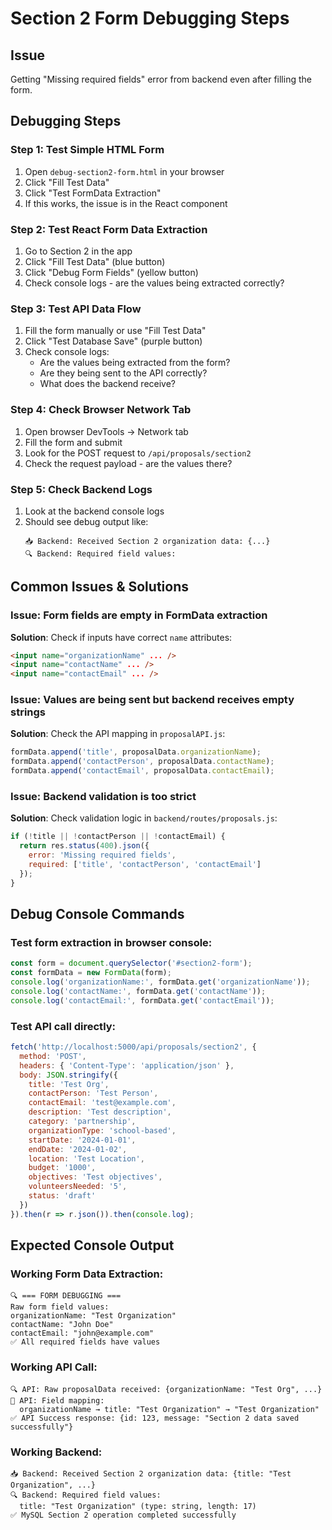 # Section 2 Form Debugging Steps

## Issue
Getting "Missing required fields" error from backend even after filling the form.

## Debugging Steps

### Step 1: Test Simple HTML Form
1. Open `debug-section2-form.html` in your browser
2. Click "Fill Test Data"
3. Click "Test FormData Extraction" 
4. If this works, the issue is in the React component

### Step 2: Test React Form Data Extraction
1. Go to Section 2 in the app
2. Click "Fill Test Data" (blue button)
3. Click "Debug Form Fields" (yellow button)
4. Check console logs - are the values being extracted correctly?

### Step 3: Test API Data Flow
1. Fill the form manually or use "Fill Test Data"
2. Click "Test Database Save" (purple button)
3. Check console logs:
   - Are the values being extracted from the form?
   - Are they being sent to the API correctly?
   - What does the backend receive?

### Step 4: Check Browser Network Tab
1. Open browser DevTools → Network tab
2. Fill the form and submit
3. Look for the POST request to `/api/proposals/section2`
4. Check the request payload - are the values there?

### Step 5: Check Backend Logs
1. Look at the backend console logs
2. Should see debug output like:
   ```
   📥 Backend: Received Section 2 organization data: {...}
   🔍 Backend: Required field values:
   ```

## Common Issues & Solutions

### Issue: Form fields are empty in FormData extraction
**Solution**: Check if inputs have correct `name` attributes:
```html
<input name="organizationName" ... />
<input name="contactName" ... />
<input name="contactEmail" ... />
```

### Issue: Values are being sent but backend receives empty strings
**Solution**: Check the API mapping in `proposalAPI.js`:
```javascript
formData.append('title', proposalData.organizationName);
formData.append('contactPerson', proposalData.contactName);
formData.append('contactEmail', proposalData.contactEmail);
```

### Issue: Backend validation is too strict
**Solution**: Check validation logic in `backend/routes/proposals.js`:
```javascript
if (!title || !contactPerson || !contactEmail) {
  return res.status(400).json({
    error: 'Missing required fields',
    required: ['title', 'contactPerson', 'contactEmail']
  });
}
```

## Debug Console Commands

### Test form extraction in browser console:
```javascript
const form = document.querySelector('#section2-form');
const formData = new FormData(form);
console.log('organizationName:', formData.get('organizationName'));
console.log('contactName:', formData.get('contactName'));
console.log('contactEmail:', formData.get('contactEmail'));
```

### Test API call directly:
```javascript
fetch('http://localhost:5000/api/proposals/section2', {
  method: 'POST',
  headers: { 'Content-Type': 'application/json' },
  body: JSON.stringify({
    title: 'Test Org',
    contactPerson: 'Test Person',
    contactEmail: 'test@example.com',
    description: 'Test description',
    category: 'partnership',
    organizationType: 'school-based',
    startDate: '2024-01-01',
    endDate: '2024-01-02',
    location: 'Test Location',
    budget: '1000',
    objectives: 'Test objectives',
    volunteersNeeded: '5',
    status: 'draft'
  })
}).then(r => r.json()).then(console.log);
```

## Expected Console Output

### Working Form Data Extraction:
```
🔍 === FORM DEBUGGING ===
Raw form field values:
organizationName: "Test Organization"
contactName: "John Doe"
contactEmail: "john@example.com"
✅ All required fields have values
```

### Working API Call:
```
🔍 API: Raw proposalData received: {organizationName: "Test Org", ...}
🔄 API: Field mapping:
  organizationName → title: "Test Organization" → "Test Organization"
✅ API Success response: {id: 123, message: "Section 2 data saved successfully"}
```

### Working Backend:
```
📥 Backend: Received Section 2 organization data: {title: "Test Organization", ...}
🔍 Backend: Required field values:
  title: "Test Organization" (type: string, length: 17)
✅ MySQL Section 2 operation completed successfully
``` 